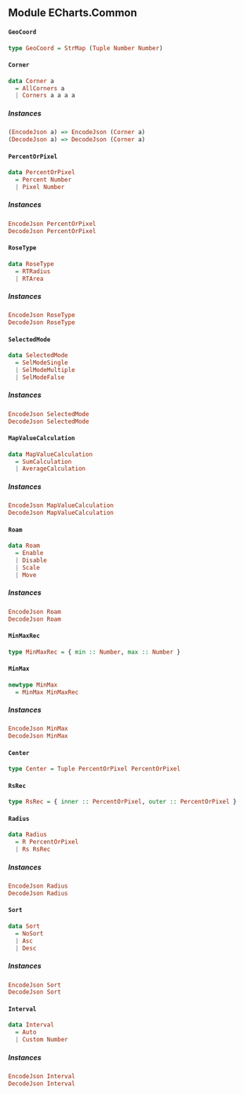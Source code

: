 ## Module ECharts.Common

#### `GeoCoord`

``` purescript
type GeoCoord = StrMap (Tuple Number Number)
```

#### `Corner`

``` purescript
data Corner a
  = AllCorners a
  | Corners a a a a
```

##### Instances
``` purescript
(EncodeJson a) => EncodeJson (Corner a)
(DecodeJson a) => DecodeJson (Corner a)
```

#### `PercentOrPixel`

``` purescript
data PercentOrPixel
  = Percent Number
  | Pixel Number
```

##### Instances
``` purescript
EncodeJson PercentOrPixel
DecodeJson PercentOrPixel
```

#### `RoseType`

``` purescript
data RoseType
  = RTRadius
  | RTArea
```

##### Instances
``` purescript
EncodeJson RoseType
DecodeJson RoseType
```

#### `SelectedMode`

``` purescript
data SelectedMode
  = SelModeSingle
  | SelModeMultiple
  | SelModeFalse
```

##### Instances
``` purescript
EncodeJson SelectedMode
DecodeJson SelectedMode
```

#### `MapValueCalculation`

``` purescript
data MapValueCalculation
  = SumCalculation
  | AverageCalculation
```

##### Instances
``` purescript
EncodeJson MapValueCalculation
DecodeJson MapValueCalculation
```

#### `Roam`

``` purescript
data Roam
  = Enable
  | Disable
  | Scale
  | Move
```

##### Instances
``` purescript
EncodeJson Roam
DecodeJson Roam
```

#### `MinMaxRec`

``` purescript
type MinMaxRec = { min :: Number, max :: Number }
```

#### `MinMax`

``` purescript
newtype MinMax
  = MinMax MinMaxRec
```

##### Instances
``` purescript
EncodeJson MinMax
DecodeJson MinMax
```

#### `Center`

``` purescript
type Center = Tuple PercentOrPixel PercentOrPixel
```

#### `RsRec`

``` purescript
type RsRec = { inner :: PercentOrPixel, outer :: PercentOrPixel }
```

#### `Radius`

``` purescript
data Radius
  = R PercentOrPixel
  | Rs RsRec
```

##### Instances
``` purescript
EncodeJson Radius
DecodeJson Radius
```

#### `Sort`

``` purescript
data Sort
  = NoSort
  | Asc
  | Desc
```

##### Instances
``` purescript
EncodeJson Sort
DecodeJson Sort
```

#### `Interval`

``` purescript
data Interval
  = Auto
  | Custom Number
```

##### Instances
``` purescript
EncodeJson Interval
DecodeJson Interval
```


